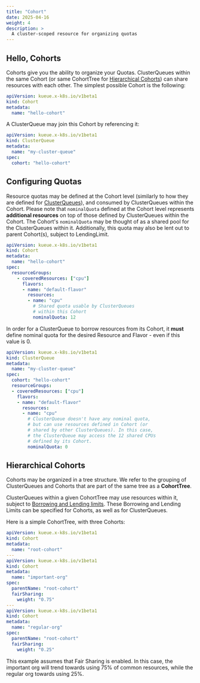 ```yaml
---
title: "Cohort"
date: 2025-04-16
weight: 4
description: >
  A cluster-scoped resource for organizing quotas
---
```


## Hello, Cohorts
Cohorts give you the ability to organize your Quotas. ClusterQueues within the same Cohort (or same CohortTree for [Hierarchical Cohorts](#hierarchical-cohorts)) can share resources with each other. The simplest possible Cohort is the following:

```yaml
apiVersion: kueue.x-k8s.io/v1beta1
kind: Cohort
metadata:
  name: "hello-cohort"
```

A ClusterQueue may join this Cohort by referencing it:
```yaml
apiVersion: kueue.x-k8s.io/v1beta1
kind: ClusterQueue
metadata:
  name: "my-cluster-queue"
spec:
  cohort: "hello-cohort"
```

## Configuring Quotas

Resource quotas may be defined at the Cohort level (similarly to how they are
defined for [ClusterQueues](/docs/concepts/cluster_queue/#flavors-and-resources)),
and consumed by ClusterQueues within the Cohort.  Please note that
`nominalQuota` defined at the Cohort level represents **additional resources**
on top of those defined by ClusterQueues within the Cohort. The Cohort's
`nominalQuota` may be thought of as a shared pool for the ClusterQueues within
it. Additionally, this quota may also be lent out to parent Cohort(s), subject
to LendingLimit.

```yaml
apiVersion: kueue.x-k8s.io/v1beta1
kind: Cohort
metadata:
  name: "hello-cohort"
spec:
  resourceGroups:
    - coveredResources: ["cpu"]
      flavors:
      - name: "default-flavor"
        resources:
        - name: "cpu"
          # Shared quota usable by ClusterQueues
          # within this Cohort
          nominalQuota: 12
```

In order for a ClusterQueue to borrow resources from its Cohort, it **must**
define nominal quota for the desired Resource and Flavor - even if this value is 0.

```yaml
apiVersion: kueue.x-k8s.io/v1beta1
kind: ClusterQueue
metadata:
  name: "my-cluster-queue"
spec:
  cohort: "hello-cohort"
  resourceGroups:
  - coveredResources: ["cpu"]
    flavors:
    - name: "default-flavor"
      resources:
      - name: "cpu"
        # ClusterQueue doesn't have any nominal quota,
        # but can use resources defined in Cohort (or
        # shared by other ClusterQueues). In this case,
        # the ClusterQueue may access the 12 shared CPUs
        # defined by its Cohort.
        nominalQuota: 0
```

## Hierarchical Cohorts
Cohorts may be organized in a tree structure. We refer to the grouping of ClusterQueues and Cohorts that are part of the same tree as a **CohortTree**.

ClusterQueues within a given CohortTree may use resources within it,
subject to [Borrowing and Lending limits](/docs/reference/kueue.v1beta1/#kueue-x-k8s-io-v1beta1-ResourceQuota).
These Borrowing and Lending Limits can be specified for Cohorts, as well as for ClusterQueues.

Here is a simple CohortTree, with three Cohorts:
```yaml
apiVersion: kueue.x-k8s.io/v1beta1
kind: Cohort
metadata:
  name: "root-cohort"
---
apiVersion: kueue.x-k8s.io/v1beta1
kind: Cohort
metadata:
  name: "important-org"
spec:
  parentName: "root-cohort"
  fairSharing:
    weight: "0.75"
---
apiVersion: kueue.x-k8s.io/v1beta1
kind: Cohort
metadata:
  name: "regular-org"
spec:
  parentName: "root-cohort"
  fairSharing:
    weight: "0.25"
```

This example assumes that Fair Sharing is enabled. In this case, the important org will trend towards using 75% of common resources, while the regular org towards using 25%.

